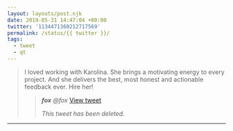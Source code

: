 ```yaml
---
layout: layouts/post.njk
date: 2019-05-31 14:47:04 +00:00
twitter: '1134471360212717569'
permalink: /status/{{ twitter }}/
tags: 
  - tweet
  - qt
---
```


> I loved working with Karolina. She brings a motivating energy to every project. And she delivers the best, most honest and actionable feedback ever. Hire her! 
> 
> > <cite>**fox** @fox</cite> [View tweet](https://twitter.com/fox/status/1134405028880498688)
> > 
> > _This tweet has been deleted._

---
